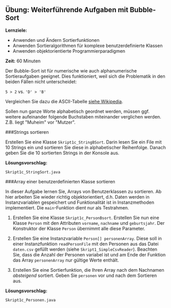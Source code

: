## Übung: Weiterführende Aufgaben mit Bubble-Sort

**Lernziele:**

* Anwenden und Ändern Sortierfunktionen
* Anwenden Sortieralgorithmen für komplexe benutzerdefinierte Klassen
* Anwenden objektorientierte Programmierparadigmen 

**Zeit:** 60 Minuten

Der Bubble-Sort ist für numerische wie auch alphanumerische
Sortieraufgaben geeignet. Dies funktioniert, weil sich die Problematik in den
beiden Fällen nicht unterscheidet: 

`5 > 2` vs. `'D' > 'B'`

Vergleichen Sie dazu die ASCII-Tabelle [siehe Wikipedia](https://de.wikipedia.org/wiki/American_Standard_Code_for_Information_Interchange#ASCII-Tabelle).

Sollen nun ganze Worte alphabetisch geordnet werden, müssen ggf. weitere
aufeinander folgende Buchstaben miteinander verglichen werden. Z.B. liegt
"Muheim" vor "Mutzer".

###Strings sortieren

Erstellen Sie eine Klasse `Skript1c_StringBSort`. Darin lesen Sie ein File mit 10 Strings ein und sortieren Sie diese in
alphabetischer Reihenfolge. Danach geben Sie die 10 sortierten Strings in der Konsole aus.

**Lösungsvorschlag:**

`Skript1c_StringSort.java`


###Array einer benutzerdefinierten Klasse sortieren

In dieser Aufgabe lernen Sie, Arrays von Benutzerklassen zu sortieren. Ab hier arbeiten Sie wieder richtig objektorientiert, d.h. Daten werden in Instanzvariablen gespeichert und Funktionalität ist in Instanzmethoden implementiert. Die `main`-Funktion dient nur als Testrahmen.

1. Erstellen Sie eine Klasse `Skript1c_PersonBsort`. Erstellen Sie nun eine Klasse `Person` mit den Attributen `vorname`, `nachname` und `geburtsjahr`. Der Konstruktor der Klasse `Person` übernimmt alle diese Parameter. 

2. Erstellen Sie eine Instanzvariable `Person[] personenArray`. Diese soll in einer Instanzfunktion `readPersonFile` mit den Personen aus das Datei `daten.csv` gefüllt werden (siehe `Skript1_SimpleCsvReader`). Beachten Sie, dass die Anzahl der Personen variabel ist und am Ende der Funktion das Array `personenArray` nur gültige Werte enthält. 

3. Erstellen Sie eine Sortierfunktion, die Ihren Array nach dem Nachnamen *absteigend* sortiert. Geben Sie `personen` vor und nach dem Sortieren aus.

**Lösungsvorschlag:**
	
`Skript1c_Personen.java`

